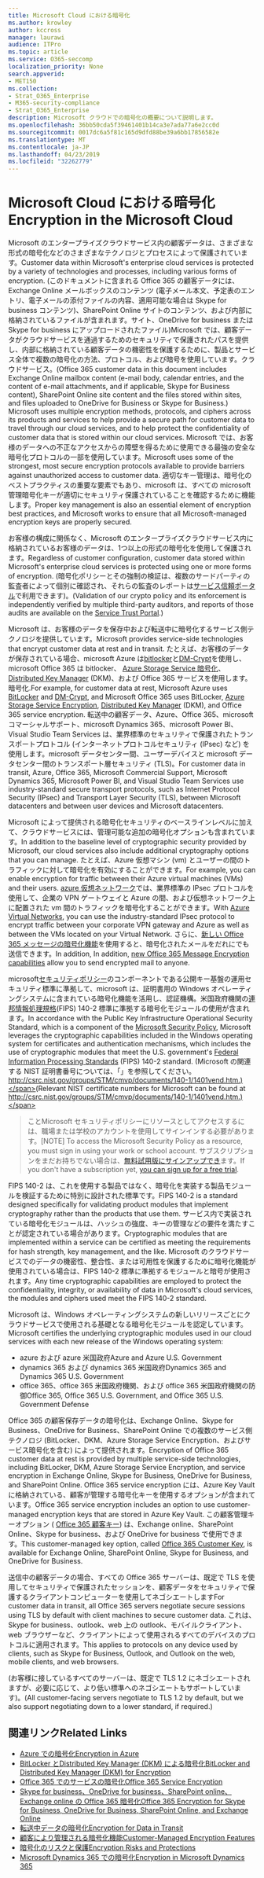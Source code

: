 ```yaml
---
title: Microsoft Cloud における暗号化
ms.author: krowley
author: kccross
manager: laurawi
audience: ITPro
ms.topic: article
ms.service: O365-seccomp
localization_priority: None
search.appverid:
- MET150
ms.collection:
- Strat_O365_Enterprise
- M365-security-compliance
- Strat_O365_Enterprise
description: Microsoft クラウドでの暗号化の概要について説明します。
ms.openlocfilehash: 36bb50cda5f39461401b14ca3e7ada77a6e2cc0d
ms.sourcegitcommit: 0017dc6a5f81c165d9dfd88be39a6bb17856582e
ms.translationtype: MT
ms.contentlocale: ja-JP
ms.lasthandoff: 04/23/2019
ms.locfileid: "32262779"
---
```

# <a name="encryption-in-the-microsoft-cloud"></a><span data-ttu-id="ca91b-103">Microsoft Cloud における暗号化</span><span class="sxs-lookup"><span data-stu-id="ca91b-103">Encryption in the Microsoft Cloud</span></span>

<span data-ttu-id="ca91b-104">Microsoft のエンタープライズクラウドサービス内の顧客データは、さまざまな形式の暗号化などのさまざまなテクノロジとプロセスによって保護されています。</span><span class="sxs-lookup"><span data-stu-id="ca91b-104">Customer data within Microsoft's enterprise cloud services is protected by a variety of technologies and processes, including various forms of encryption.</span></span> <span data-ttu-id="ca91b-105">(このドキュメントに含まれる Office 365 の顧客データには、Exchange Online メールボックスのコンテンツ (電子メール本文、予定表のエントリ、電子メールの添付ファイルの内容、適用可能な場合は Skype for business コンテンツ)、SharePoint Online サイトのコンテンツ、および内部に格納されているファイルが含まれます。サイト、OneDrive for business または Skype for business にアップロードされたファイル)Microsoft では、顧客データがクラウドサービスを通過するためのセキュリティで保護されたパスを提供し、内部に格納されている顧客データの機密性を保護するために、製品とサービス全体で複数の暗号化の方法、プロトコル、および暗号を使用しています。クラウドサービス。</span><span class="sxs-lookup"><span data-stu-id="ca91b-105">(Office 365 customer data in this document includes Exchange Online mailbox content (e-mail body, calendar entries, and the content of e-mail attachments, and if applicable, Skype for Business content), SharePoint Online site content and the files stored within sites, and files uploaded to OneDrive for Business or Skype for Business.) Microsoft uses multiple encryption methods, protocols, and ciphers across its products and services to help provide a secure path for customer data to travel through our cloud services, and to help protect the confidentiality of customer data that is stored within our cloud services.</span></span> <span data-ttu-id="ca91b-106">Microsoft では、お客様のデータへの不正なアクセスからの障壁を得るために使用できる最強の安全な暗号化プロトコルの一部を使用しています。</span><span class="sxs-lookup"><span data-stu-id="ca91b-106">Microsoft uses some of the strongest, most secure encryption protocols available to provide barriers against unauthorized access to customer data.</span></span> <span data-ttu-id="ca91b-107">適切なキー管理は、暗号化のベストプラクティスの重要な要素でもあり、microsoft は、すべての microsoft 管理暗号化キーが適切にセキュリティ保護されていることを確認するために機能します。</span><span class="sxs-lookup"><span data-stu-id="ca91b-107">Proper key management is also an essential element of encryption best practices, and Microsoft works to ensure that all Microsoft-managed encryption keys are properly secured.</span></span>

<span data-ttu-id="ca91b-108">お客様の構成に関係なく、Microsoft のエンタープライズクラウドサービス内に格納されているお客様のデータは、1つ以上の形式の暗号化を使用して保護されます。</span><span class="sxs-lookup"><span data-stu-id="ca91b-108">Regardless of customer configuration, customer data stored within Microsoft's enterprise cloud services is protected using one or more forms of encryption.</span></span> <span data-ttu-id="ca91b-109">(暗号化ポリシーとその強制の検証は、複数のサードパーティの監査者によって個別に確認され、それらの監査のレポートは[サービス信頼ポータル](https://aka.ms/stp)で利用できます)。</span><span class="sxs-lookup"><span data-stu-id="ca91b-109">(Validation of our crypto policy and its enforcement is independently verified by multiple third-party auditors, and reports of those audits are available on the [Service Trust Portal](https://aka.ms/stp).)</span></span>

<span data-ttu-id="ca91b-110">Microsoft は、お客様のデータを保存中および転送中に暗号化するサービス側テクノロジを提供しています。</span><span class="sxs-lookup"><span data-stu-id="ca91b-110">Microsoft provides service-side technologies that encrypt customer data at rest and in transit.</span></span> <span data-ttu-id="ca91b-111">たとえば、お客様のデータが保存されている場合、microsoft Azure は[bitlocker](https://docs.microsoft.com/windows/device-security/bitlocker/bitlocker-overview)と[DM-Crypt](https://en.wikipedia.org/wiki/Dm-crypt)を使用し、microsoft Office 365 は bitlocker、 [Azure Storage Service 暗号化](https://azure.microsoft.com/documentation/articles/storage-service-encryption/)、 [Distributed Key Manager](https://support.office.com/article/989ba10c-f73f-4efb-ad1b-af3322e5f376) (DKM)、および Office 365 サービスを使用します。暗号化.</span><span class="sxs-lookup"><span data-stu-id="ca91b-111">For example, for customer data at rest, Microsoft Azure uses [BitLocker](https://docs.microsoft.com/windows/device-security/bitlocker/bitlocker-overview) and [DM-Crypt](https://en.wikipedia.org/wiki/Dm-crypt), and Microsoft Office 365 uses BitLocker, [Azure Storage Service Encryption](https://azure.microsoft.com/documentation/articles/storage-service-encryption/), [Distributed Key Manager](https://support.office.com/article/989ba10c-f73f-4efb-ad1b-af3322e5f376) (DKM), and Office 365 service encryption.</span></span> <span data-ttu-id="ca91b-112">転送中の顧客データ、Azure、Office 365、microsoft コマーシャルサポート、microsoft Dynamics 365、microsoft Power BI、Visual Studio Team Services は、業界標準のセキュリティで保護されたトランスポートプロトコル (インターネットプロトコルセキュリティ (IPsec) など) を使用します。microsoft データセンター間、ユーザーデバイスと microsoft データセンター間のトランスポート層セキュリティ (TLS)。</span><span class="sxs-lookup"><span data-stu-id="ca91b-112">For customer data in transit, Azure, Office 365, Microsoft Commercial Support, Microsoft Dynamics 365, Microsoft Power BI, and Visual Studio Team Services use industry-standard secure transport protocols, such as Internet Protocol Security (IPsec) and Transport Layer Security (TLS), between Microsoft datacenters and between user devices and Microsoft datacenters.</span></span>

<span data-ttu-id="ca91b-113">Microsoft によって提供される暗号化セキュリティのベースラインレベルに加えて、クラウドサービスには、管理可能な追加の暗号化オプションも含まれています。</span><span class="sxs-lookup"><span data-stu-id="ca91b-113">In addition to the baseline level of cryptographic security provided by Microsoft, our cloud services also include additional cryptography options that you can manage.</span></span> <span data-ttu-id="ca91b-114">たとえば、Azure 仮想マシン (vm) とユーザーの間のトラフィックに対して暗号化を有効にすることができます。</span><span class="sxs-lookup"><span data-stu-id="ca91b-114">For example, you can enable encryption for traffic between their Azure virtual machines (VMs) and their users.</span></span> <span data-ttu-id="ca91b-115">[azure 仮想ネットワーク](https://azure.microsoft.com/services/virtual-network/)では、業界標準の IPsec プロトコルを使用して、企業の VPN ゲートウェイと Azure の間、および仮想ネットワーク上に配置された vm 間のトラフィックを暗号化することができます。</span><span class="sxs-lookup"><span data-stu-id="ca91b-115">With [Azure Virtual Networks](https://azure.microsoft.com/services/virtual-network/), you can use the industry-standard IPsec protocol to encrypt traffic between your corporate VPN gateway and Azure as well as between the VMs located on your Virtual Network.</span></span> <span data-ttu-id="ca91b-116">さらに、[新しい Office 365 メッセージの暗号化機能](set-up-new-message-encryption-capabilities.md)を使用すると、暗号化されたメールをだれにでも送信できます。</span><span class="sxs-lookup"><span data-stu-id="ca91b-116">In addition, In addition, [new Office 365 Message Encryption capabilities](set-up-new-message-encryption-capabilities.md) allow you to send encrypted mail to anyone.</span></span>

<span data-ttu-id="ca91b-117">microsoft[セキュリティポリシー](https://servicetrust.microsoft.com/ViewPage/TrustDocuments?command=Download&downloadType=Document&downloadId=5868ecc8-50b7-4f91-b43f-640e2b99e86e&docTab=6d000410-c9e9-11e7-9a91-892aae8839ad_FAQ%20and%20White%20Papers)のコンポーネントである公開キー基盤の運用セキュリティ標準に準拠して、microsoft は、証明書用の Windows オペレーティングシステムに含まれている暗号化機能を活用し、認証機構。米国政府機関の[連邦情報処理規格](http://csrc.nist.gov/publications/PubsFIPS.html)(FIPS) 140-2 標準に準拠する暗号化モジュールの使用が含まれます。</span><span class="sxs-lookup"><span data-stu-id="ca91b-117">In accordance with the Public Key Infrastructure Operational Security Standard, which is a component of the [Microsoft Security Policy](https://servicetrust.microsoft.com/ViewPage/TrustDocuments?command=Download&downloadType=Document&downloadId=5868ecc8-50b7-4f91-b43f-640e2b99e86e&docTab=6d000410-c9e9-11e7-9a91-892aae8839ad_FAQ%20and%20White%20Papers), Microsoft leverages the cryptographic capabilities included in the Windows operating system for certificates and authentication mechanisms, which includes the use of cryptographic modules that meet the U.S. government's [Federal Information Processing Standards](http://csrc.nist.gov/publications/PubsFIPS.html) (FIPS) 140-2 standard.</span></span> <span data-ttu-id="ca91b-118">(Microsoft の関連する NIST 証明書番号については、「」を参照してください。http://csrc.nist.gov/groups/STM/cmvp/documents/140-1/1401vend.htm.)</span><span class="sxs-lookup"><span data-stu-id="ca91b-118">(Relevant NIST certificate numbers for Microsoft can be found at http://csrc.nist.gov/groups/STM/cmvp/documents/140-1/1401vend.htm.)</span></span>

> <span data-ttu-id="ca91b-119">ことMicrosoft セキュリティポリシーにリソースとしてアクセスするには、職場または学校のアカウントを使用してサインインする必要があります。</span><span class="sxs-lookup"><span data-stu-id="ca91b-119">[NOTE] To access the Microsoft Security Policy as a resource, you must sign in using your work or school account.</span></span> <span data-ttu-id="ca91b-120">サブスクリプションをまだお持ちでない場合は、[無料試用版にサインアップでき](https://servicetrust.microsoft.com/Home/TrialSubscriptions)ます。</span><span class="sxs-lookup"><span data-stu-id="ca91b-120">If you don't have a subscription yet, [you can sign up for a free trial](https://servicetrust.microsoft.com/Home/TrialSubscriptions).</span></span>

<span data-ttu-id="ca91b-121">FIPS 140-2 は、これを使用する製品ではなく、暗号化を実装する製品モジュールを検証するために特別に設計された標準です。</span><span class="sxs-lookup"><span data-stu-id="ca91b-121">FIPS 140-2 is a standard designed specifically for validating product modules that implement cryptography rather than the products that use them.</span></span> <span data-ttu-id="ca91b-122">サービス内で実装されている暗号化モジュールは、ハッシュの強度、キーの管理などの要件を満たすことが認定されている場合があります。</span><span class="sxs-lookup"><span data-stu-id="ca91b-122">Cryptographic modules that are implemented within a service can be certified as meeting the requirements for hash strength, key management, and the like.</span></span> <span data-ttu-id="ca91b-123">Microsoft のクラウドサービスでのデータの機密性、整合性、または可用性を保護するために暗号化機能が使用されている場合は、FIPS 140-2 標準に準拠するモジュールと暗号が使用されます。</span><span class="sxs-lookup"><span data-stu-id="ca91b-123">Any time cryptographic capabilities are employed to protect the confidentiality, integrity, or availability of data in Microsoft's cloud services, the modules and ciphers used meet the FIPS 140-2 standard.</span></span>

<span data-ttu-id="ca91b-124">Microsoft は、Windows オペレーティングシステムの新しいリリースごとにクラウドサービスで使用される基礎となる暗号化モジュールを認定しています。</span><span class="sxs-lookup"><span data-stu-id="ca91b-124">Microsoft certifies the underlying cryptographic modules used in our cloud services with each new release of the Windows operating system:</span></span>

- <span data-ttu-id="ca91b-125">azure および azure 米国政府</span><span class="sxs-lookup"><span data-stu-id="ca91b-125">Azure and Azure U.S. Government</span></span>
- <span data-ttu-id="ca91b-126">dynamics 365 および dynamics 365 米国政府</span><span class="sxs-lookup"><span data-stu-id="ca91b-126">Dynamics 365 and Dynamics 365 U.S. Government</span></span>
- <span data-ttu-id="ca91b-127">office 365、office 365 米国政府機関、および office 365 米国政府機関の防御</span><span class="sxs-lookup"><span data-stu-id="ca91b-127">Office 365, Office 365 U.S. Government, and Office 365 U.S. Government Defense</span></span>

<span data-ttu-id="ca91b-128">Office 365 の顧客保存データの暗号化は、Exchange Online、Skype for Business、OneDrive for Business、SharePoint Online での複数のサービス側テクノロジ (BitLocker、DKM、Azure Storage Service Encryption、およびサービス暗号化を含む) によって提供されます。</span><span class="sxs-lookup"><span data-stu-id="ca91b-128">Encryption of Office 365 customer data at rest is provided by multiple service-side technologies, including BitLocker, DKM, Azure Storage Service Encryption, and service encryption in Exchange Online, Skype for Business, OneDrive for Business, and SharePoint Online.</span></span> <span data-ttu-id="ca91b-129">Office 365 service encryption には、Azure Key Vault に格納されている、顧客が管理する暗号化キーを使用するオプションが含まれています。</span><span class="sxs-lookup"><span data-stu-id="ca91b-129">Office 365 service encryption includes an option to use customer-managed encryption keys that are stored in Azure Key Vault.</span></span> <span data-ttu-id="ca91b-130">この顧客管理キーオプション ( [Office 365 顧客キー](https://support.office.com/article/f2cd475a-e592-46cf-80a3-1bfb0fa17697)) は、Exchange online、SharePoint Online、Skype for business、および OneDrive for business で使用できます。</span><span class="sxs-lookup"><span data-stu-id="ca91b-130">This customer-managed key option, called [Office 365 Customer Key](https://support.office.com/article/f2cd475a-e592-46cf-80a3-1bfb0fa17697), is available for Exchange Online, SharePoint Online, Skype for Business, and OneDrive for Business.</span></span>

<span data-ttu-id="ca91b-131">送信中の顧客データの場合、すべての Office 365 サーバーは、既定で TLS を使用してセキュリティで保護されたセッションを、顧客データをセキュリティで保護するクライアントコンピューターを使用してネゴシエートします</span><span class="sxs-lookup"><span data-stu-id="ca91b-131">For customer data in transit, all Office 365 servers negotiate secure sessions using TLS by default with client machines to secure customer data.</span></span>  <span data-ttu-id="ca91b-132">これは、Skype for business、outlook、web 上の outlook、モバイルクライアント、web ブラウザーなど、クライアントによって使用されるすべてのデバイスのプロトコルに適用されます。</span><span class="sxs-lookup"><span data-stu-id="ca91b-132">This applies to protocols on any device used by clients, such as Skype for Business, Outlook, and Outlook on the web, mobile clients, and web browsers.</span></span>

<span data-ttu-id="ca91b-133">(お客様に接しているすべてのサーバーは、既定で TLS 1.2 にネゴシエートされますが、必要に応じて、より低い標準へのネゴシエートもサポートしています)。</span><span class="sxs-lookup"><span data-stu-id="ca91b-133">(All customer-facing servers negotiate to TLS 1.2 by default, but we also support negotiating down to a lower standard, if required.)</span></span>

## <a name="related-links"></a><span data-ttu-id="ca91b-134">関連リンク</span><span class="sxs-lookup"><span data-stu-id="ca91b-134">Related Links</span></span>

- [<span data-ttu-id="ca91b-135">Azure での暗号化</span><span class="sxs-lookup"><span data-stu-id="ca91b-135">Encryption in Azure</span></span>](office-365-azure-encryption.md)
- [<span data-ttu-id="ca91b-136">BitLocker とDistributed Key Manager (DKM) による暗号化</span><span class="sxs-lookup"><span data-stu-id="ca91b-136">BitLocker and Distributed Key Manager (DKM) for Encryption</span></span>](office-365-bitlocker-and-distributed-key-manager-for-encryption.md)
- [<span data-ttu-id="ca91b-137">Office 365 でのサービスの暗号化</span><span class="sxs-lookup"><span data-stu-id="ca91b-137">Office 365 Service Encryption</span></span>](office-365-service-encryption.md)
- [<span data-ttu-id="ca91b-138">Skype for business、OneDrive for business、SharePoint online、Exchange online の Office 365 暗号化</span><span class="sxs-lookup"><span data-stu-id="ca91b-138">Office 365 Encryption for Skype for Business, OneDrive for Business, SharePoint Online, and Exchange Online</span></span>](office-365-encryption-for-skype-onedrive-sharepoint-and-exchange.md)
- [<span data-ttu-id="ca91b-139">転送中データの暗号化</span><span class="sxs-lookup"><span data-stu-id="ca91b-139">Encryption for Data in Transit</span></span>](office-365-encryption-for-data-in-transit.md)
- [<span data-ttu-id="ca91b-140">顧客により管理される暗号化機能</span><span class="sxs-lookup"><span data-stu-id="ca91b-140">Customer-Managed Encryption Features</span></span>](office-365-customer-managed-encryption-features.md)
- [<span data-ttu-id="ca91b-141">暗号化のリスクと保護</span><span class="sxs-lookup"><span data-stu-id="ca91b-141">Encryption Risks and Protections</span></span>](office-365-encryption-risks-and-protections.md)
- [<span data-ttu-id="ca91b-142">Microsoft Dynamics 365 での暗号化</span><span class="sxs-lookup"><span data-stu-id="ca91b-142">Encryption in Microsoft Dynamics 365</span></span>](office-365-encryption-in-microsoft-dynamics-365.md)